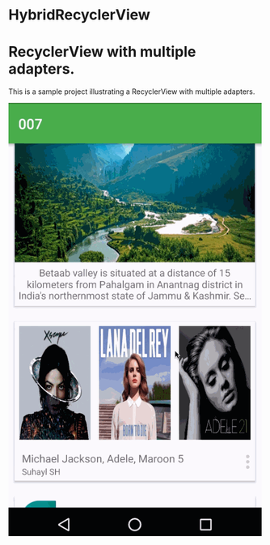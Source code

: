 # HybridRecyclerView
# RecyclerView with multiple adapters.


This is a sample project illustrating a RecyclerView with multiple adapters.

![Walkthrough](GIF/HybridRecyclerView.gif)
